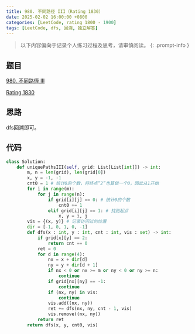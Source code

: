 ```yaml
---
title: 980. 不同路径 III（Rating 1830）
date: 2025-02-02 16:00:00 +0800
categories: [LeetCode, rating 1800 - 1900]
tags: [LeetCode, dfs, 回溯, 独立解答]
---
```


> 以下内容偏向于记录个人练习过程及思考，请审慎阅读。
{: .prompt-info }

## 题目

[980. 不同路径 III](https://leetcode.cn/problems/unique-paths-iii)

[Rating 1830](https://zerotrac.github.io/leetcode_problem_rating/#/)

## 思路

dfs回溯即可。

## 代码

```python
class Solution:
    def uniquePathsIII(self, grid: List[List[int]]) -> int:
        m, n = len(grid), len(grid[0])
        x, y = -1, -1
        cnt0 = 1 # 统计0的个数，将终点“2”也算做一个0，因此从1开始
        for i in range(m):
            for j in range(n):
                if grid[i][j] == 0: # 统计0的个数
                    cnt0 += 1
                elif grid[i][j] == 1: # 找到起点
                    x, y = i, j
        vis = {(x, y)} # 记录访问过的位置
        dir = [-1, 0, 1, 0, -1]
        def dfs(x : int, y : int, cnt : int, vis : set) -> int:
            if grid[x][y] == 2:
                return cnt == 0
            ret = 0
            for d in range(4):
                nx = x + dir[d]
                ny = y + dir[d + 1]
                if nx < 0 or nx >= m or ny < 0 or ny >= n:
                    continue
                if grid[nx][ny] == -1:
                    continue
                if (nx, ny) in vis:
                    continue
                vis.add((nx, ny))
                ret += dfs(nx, ny, cnt - 1, vis)
                vis.remove((nx, ny))
            return ret
        return dfs(x, y, cnt0, vis)
```